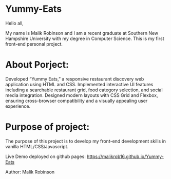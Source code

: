 # Yummy-Eats

Hello all,

My name is Malik Robinson and I am a recent graduate at Southern New Hampshire University with my degree in Computer Science. This is my first front-end personal project.

# About Porject:

Developed “Yummy Eats,” a responsive restaurant discovery web application using HTML and CSS. Implemented interactive UI features including a searchable restaurant grid, food category selection, and social media integration. Designed modern layouts with CSS Grid and Flexbox, ensuring cross-browser compatibility and a visually appealing user experience.

# Purpose of project:

The purpose of this project is to develop my front-end development skills in vanilla HTML/CSS/Javascript.

Live Demo deployed on github pages: https://malikrob16.github.io/Yummy-Eats

Author: Malik Robinson
